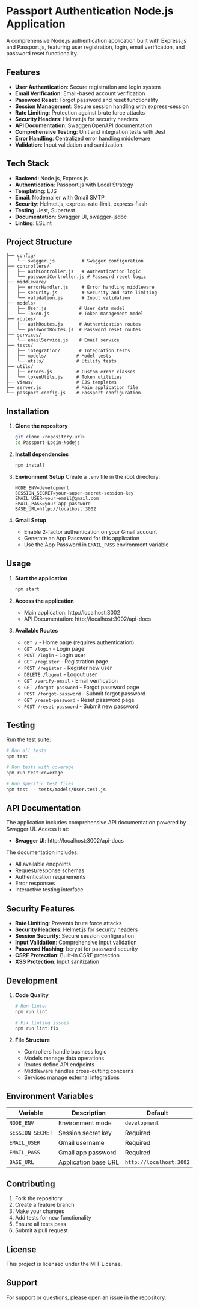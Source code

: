 # Passport Authentication Node.js Application

A comprehensive Node.js authentication application built with Express.js and Passport.js, featuring user registration, login, email verification, and password reset functionality.

## Features

- **User Authentication**: Secure registration and login system
- **Email Verification**: Email-based account verification
- **Password Reset**: Forgot password and reset functionality
- **Session Management**: Secure session handling with express-session
- **Rate Limiting**: Protection against brute force attacks
- **Security Headers**: Helmet.js for security headers
- **API Documentation**: Swagger/OpenAPI documentation
- **Comprehensive Testing**: Unit and integration tests with Jest
- **Error Handling**: Centralized error handling middleware
- **Validation**: Input validation and sanitization

## Tech Stack

- **Backend**: Node.js, Express.js
- **Authentication**: Passport.js with Local Strategy
- **Templating**: EJS
- **Email**: Nodemailer with Gmail SMTP
- **Security**: Helmet.js, express-rate-limit, express-flash
- **Testing**: Jest, Supertest
- **Documentation**: Swagger UI, swagger-jsdoc
- **Linting**: ESLint

## Project Structure

```
├── config/
│   └── swagger.js          # Swagger configuration
├── controllers/
│   ├── authController.js   # Authentication logic
│   └── passwordController.js # Password reset logic
├── middleware/
│   ├── errorHandler.js     # Error handling middleware
│   ├── security.js         # Security and rate limiting
│   └── validation.js       # Input validation
├── models/
│   ├── User.js            # User data model
│   └── Token.js           # Token management model
├── routes/
│   ├── authRoutes.js      # Authentication routes
│   └── passwordRoutes.js  # Password reset routes
├── services/
│   └── emailService.js    # Email service
├── tests/
│   ├── integration/       # Integration tests
│   ├── models/           # Model tests
│   └── utils/            # Utility tests
├── utils/
│   ├── errors.js         # Custom error classes
│   └── tokenUtils.js     # Token utilities
├── views/                # EJS templates
├── server.js             # Main application file
└── passport-config.js    # Passport configuration
```

## Installation

1. **Clone the repository**

   ```bash
   git clone <repository-url>
   cd Passport-Login-Nodejs
   ```

2. **Install dependencies**

   ```bash
   npm install
   ```

3. **Environment Setup**
   Create a `.env` file in the root directory:

   ```env
   NODE_ENV=development
   SESSION_SECRET=your-super-secret-session-key
   EMAIL_USER=your-email@gmail.com
   EMAIL_PASS=your-app-password
   BASE_URL=http://localhost:3002
   ```

4. **Gmail Setup**
   - Enable 2-factor authentication on your Gmail account
   - Generate an App Password for this application
   - Use the App Password in `EMAIL_PASS` environment variable

## Usage

1. **Start the application**

   ```bash
   npm start
   ```

2. **Access the application**

   - Main application: http://localhost:3002
   - API Documentation: http://localhost:3002/api-docs

3. **Available Routes**
   - `GET /` - Home page (requires authentication)
   - `GET /login` - Login page
   - `POST /login` - Login user
   - `GET /register` - Registration page
   - `POST /register` - Register new user
   - `DELETE /logout` - Logout user
   - `GET /verify-email` - Email verification
   - `GET /forgot-password` - Forgot password page
   - `POST /forgot-password` - Submit forgot password
   - `GET /reset-password` - Reset password page
   - `POST /reset-password` - Submit new password

## Testing

Run the test suite:

```bash
# Run all tests
npm test

# Run tests with coverage
npm run test:coverage

# Run specific test files
npm test -- tests/models/User.test.js
```

## API Documentation

The application includes comprehensive API documentation powered by Swagger UI. Access it at:

- **Swagger UI**: http://localhost:3002/api-docs

The documentation includes:

- All available endpoints
- Request/response schemas
- Authentication requirements
- Error responses
- Interactive testing interface

## Security Features

- **Rate Limiting**: Prevents brute force attacks
- **Security Headers**: Helmet.js for security headers
- **Session Security**: Secure session configuration
- **Input Validation**: Comprehensive input validation
- **Password Hashing**: bcrypt for password security
- **CSRF Protection**: Built-in CSRF protection
- **XSS Protection**: Input sanitization

## Development

1. **Code Quality**

   ```bash
   # Run linter
   npm run lint

   # Fix linting issues
   npm run lint:fix
   ```

2. **File Structure**
   - Controllers handle business logic
   - Models manage data operations
   - Routes define API endpoints
   - Middleware handles cross-cutting concerns
   - Services manage external integrations

## Environment Variables

| Variable         | Description          | Default                 |
| ---------------- | -------------------- | ----------------------- |
| `NODE_ENV`       | Environment mode     | `development`           |
| `SESSION_SECRET` | Session secret key   | Required                |
| `EMAIL_USER`     | Gmail username       | Required                |
| `EMAIL_PASS`     | Gmail app password   | Required                |
| `BASE_URL`       | Application base URL | `http://localhost:3002` |

## Contributing

1. Fork the repository
2. Create a feature branch
3. Make your changes
4. Add tests for new functionality
5. Ensure all tests pass
6. Submit a pull request

## License

This project is licensed under the MIT License.

## Support

For support or questions, please open an issue in the repository.
